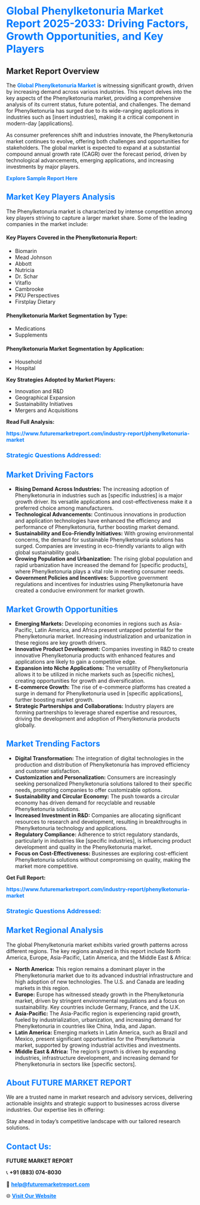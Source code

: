 <h1 style="color: #007BFF;">Global Phenylketonuria Market Report 2025-2033: Driving Factors, Growth Opportunities, and Key Players</h1>

<section id="overview">
<h2>Market Report Overview</h2>
<p>The <a href="https://www.futuremarketreport.com/industry-report/phenylketonuria-market" style="color: #007BFF; text-decoration: none;"><strong>Global Phenylketonuria Market</strong></a> is witnessing significant growth, driven by increasing demand across various industries. This report delves into the key aspects of the Phenylketonuria market, providing a comprehensive analysis of its current status, future potential, and challenges. The demand for Phenylketonuria has surged due to its wide-ranging applications in industries such as [insert industries], making it a critical component in modern-day [applications].</p>
<p>As consumer preferences shift and industries innovate, the Phenylketonuria market continues to evolve, offering both challenges and opportunities for stakeholders. The global market is expected to expand at a substantial compound annual growth rate (CAGR) over the forecast period, driven by technological advancements, emerging applications, and increasing investments by major players.</p>
</section>

<section id="overview">
<p><a href="https://www.futuremarketreport.com/request-sample/reportId=105784" style="color: #007BFF; text-decoration: none;"><strong>Explore Sample Report Here</strong></a></p>
</section>

<section id="key-players">
<h2 style="color: #007BFF;">Market Key Players Analysis</h2>
<p>The Phenylketonuria market is characterized by intense competition among key players striving to capture a larger market share. Some of the leading companies in the market include:</p>
<h4>Key Players Covered in the Phenylketonuria Report:</h4>
<ul><li>Biomarin</li><li>Mead Johnson</li><li>Abbott</li><li>Nutricia</li><li>Dr. Schar</li><li>Vitaflo</li><li>Cambrooke</li><li>PKU Perspectives</li><li>Firstplay Dietary</li></ul>
<h4>Phenylketonuria Market Segmentation by Type:</h4>
<ul><li>Medications</li><li>Supplements</li></ul>

<h4>Phenylketonuria Market Segmentation by Application:</h4>
<ul><li>Household</li><li>Hospital</li></ul>
<p><strong>Key Strategies Adopted by Market Players:</strong></p>
<ul>
<li>Innovation and R&D</li>
<li>Geographical Expansion</li>
<li>Sustainability Initiatives</li>
<li>Mergers and Acquisitions</li>
</ul>
</section>

<section>
<p><strong>Read Full Analysis: </strong></p><a href="https://www.futuremarketreport.com/industry-report/phenylketonuria-market" style="color: #007BFF; text-decoration: none;"><strong>https://www.futuremarketreport.com/industry-report/phenylketonuria-market</strong></a>
<h3 style="color: #007BFF;">Strategic Questions Addressed:</h3>
</section>

<section id="driving-factors">
<h2 style="color: #007BFF;">Market Driving Factors</h2>
<ul>
<li><strong>Rising Demand Across Industries:</strong> The increasing adoption of Phenylketonuria in industries such as [specific industries] is a major growth driver. Its versatile applications and cost-effectiveness make it a preferred choice among manufacturers.</li>
<li><strong>Technological Advancements:</strong> Continuous innovations in production and application technologies have enhanced the efficiency and performance of Phenylketonuria, further boosting market demand.</li>
<li><strong>Sustainability and Eco-Friendly Initiatives:</strong> With growing environmental concerns, the demand for sustainable Phenylketonuria solutions has surged. Companies are investing in eco-friendly variants to align with global sustainability goals.</li>
<li><strong>Growing Population and Urbanization:</strong> The rising global population and rapid urbanization have increased the demand for [specific products], where Phenylketonuria plays a vital role in meeting consumer needs.</li>
<li><strong>Government Policies and Incentives:</strong> Supportive government regulations and incentives for industries using Phenylketonuria have created a conducive environment for market growth.</li>
</ul>
</section>

<section id="growth-opportunities">
<h2 style="color: #007BFF;">Market Growth Opportunities</h2>
<ul>
<li><strong>Emerging Markets:</strong> Developing economies in regions such as Asia-Pacific, Latin America, and Africa present untapped potential for the Phenylketonuria market. Increasing industrialization and urbanization in these regions are key growth drivers.</li>
<li><strong>Innovative Product Development:</strong> Companies investing in R&D to create innovative Phenylketonuria products with enhanced features and applications are likely to gain a competitive edge.</li>
<li><strong>Expansion into Niche Applications:</strong> The versatility of Phenylketonuria allows it to be utilized in niche markets such as [specific niches], creating opportunities for growth and diversification.</li>
<li><strong>E-commerce Growth:</strong> The rise of e-commerce platforms has created a surge in demand for Phenylketonuria used in [specific applications], further boosting market growth.</li>
<li><strong>Strategic Partnerships and Collaborations:</strong> Industry players are forming partnerships to leverage shared expertise and resources, driving the development and adoption of Phenylketonuria products globally.</li>
</ul>
</section>

<section id="trending-factors">
<h2 style="color: #007BFF;">Market Trending Factors</h2>
<ul>
<li><strong>Digital Transformation:</strong> The integration of digital technologies in the production and distribution of Phenylketonuria has improved efficiency and customer satisfaction.</li>
<li><strong>Customization and Personalization:</strong> Consumers are increasingly seeking personalized Phenylketonuria solutions tailored to their specific needs, prompting companies to offer customizable options.</li>
<li><strong>Sustainability and Circular Economy:</strong> The push towards a circular economy has driven demand for recyclable and reusable Phenylketonuria solutions.</li>
<li><strong>Increased Investment in R&D:</strong> Companies are allocating significant resources to research and development, resulting in breakthroughs in Phenylketonuria technology and applications.</li>
<li><strong>Regulatory Compliance:</strong> Adherence to strict regulatory standards, particularly in industries like [specific industries], is influencing product development and quality in the Phenylketonuria market.</li>
<li><strong>Focus on Cost-Effectiveness:</strong> Businesses are exploring cost-efficient Phenylketonuria solutions without compromising on quality, making the market more competitive.</li>
</ul>
</section>

<section>
<p><strong>Get Full Report: </strong></p><a href="https://www.futuremarketreport.com/industry-report/phenylketonuria-market" style="color: #007BFF; text-decoration: none;"><strong>https://www.futuremarketreport.com/industry-report/phenylketonuria-market</strong></a>
<h3 style="color: #007BFF;">Strategic Questions Addressed:</h3>
</section>


<section id="regional-analysis">
<h2 style="color: #007BFF;">Market Regional Analysis</h2>
<p>The global Phenylketonuria market exhibits varied growth patterns across different regions. The key regions analyzed in this report include North America, Europe, Asia-Pacific, Latin America, and the Middle East & Africa:</p>
<ul>
<li><strong>North America:</strong> This region remains a dominant player in the Phenylketonuria market due to its advanced industrial infrastructure and high adoption of new technologies. The U.S. and Canada are leading markets in this region.</li>
<li><strong>Europe:</strong> Europe has witnessed steady growth in the Phenylketonuria market, driven by stringent environmental regulations and a focus on sustainability. Key countries include Germany, France, and the U.K.</li>
<li><strong>Asia-Pacific:</strong> The Asia-Pacific region is experiencing rapid growth, fueled by industrialization, urbanization, and increasing demand for Phenylketonuria in countries like China, India, and Japan.</li>
<li><strong>Latin America:</strong> Emerging markets in Latin America, such as Brazil and Mexico, present significant opportunities for the Phenylketonuria market, supported by growing industrial activities and investments.</li>
<li><strong>Middle East & Africa:</strong> The region’s growth is driven by expanding industries, infrastructure development, and increasing demand for Phenylketonuria in sectors like [specific sectors].</li>
</ul>
</section>

<footer>
<h2 style="color: #007BFF;">About FUTURE MARKET REPORT</h2>
<p>We are a trusted name in market research and advisory services, delivering actionable insights and strategic support to businesses across diverse industries. Our expertise lies in offering:</p>

<p>Stay ahead in today’s competitive landscape with our tailored research solutions.</p>

<h2 style="color: #007BFF;">Contact Us:</h2>
<p><strong>FUTURE MARKET REPORT</strong></p>
<p>📞 <strong>+91 (883) 074-8030</strong></p>
<p>📧 <strong><a href="mailto:help@futuremarketreport.com" style="color: #007BFF;">help@futuremarketreport.com</a></strong></p>
<p>🌐 <strong><a href="https://www.futuremarketreport.com/" style="color: #007BFF;">Visit Our Website</a></strong></p>
</footer>